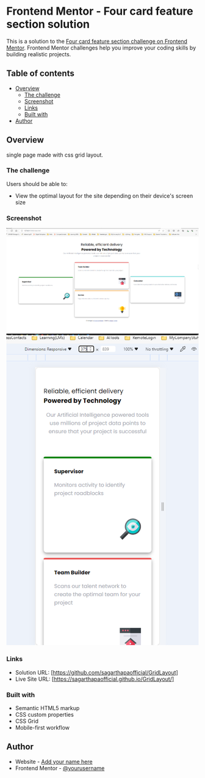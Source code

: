 # Frontend Mentor - Four card feature section solution

This is a solution to the [Four card feature section challenge on Frontend Mentor](https://www.frontendmentor.io/challenges/four-card-feature-section-weK1eFYK). Frontend Mentor challenges help you improve your coding skills by building realistic projects.

## Table of contents

- [Overview](#overview)
  - [The challenge](#the-challenge)
  - [Screenshot](#screenshot)
  - [Links](#links)
  - [Built with](#built-with)
- [Author](#author)

## Overview

single page made with css grid layout.

### The challenge

Users should be able to:

- View the optimal layout for the site depending on their device's screen size

### Screenshot

![](./Screenshots/DesktopScreenshot.png)
![](./Screenshots/mobileScreenshot.png)

### Links

- Solution URL: [https://github.com/sagarthapaofficial/GridLayout]
- Live Site URL: [https://sagarthapaofficial.github.io/GridLayout/]

### Built with

- Semantic HTML5 markup
- CSS custom properties
- CSS Grid
- Mobile-first workflow

## Author

- Website - [Add your name here](https://www.your-site.com)
- Frontend Mentor - [@yourusername](https://www.frontendmentor.io/profile/sagar.thap87@gmail.com)
